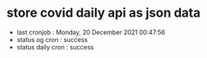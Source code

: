 # store covid daily api as json data

- last cronjob : Monday, 20 December 2021 00:47:56
- status og cron : success
- status daily cron : success
      
      
